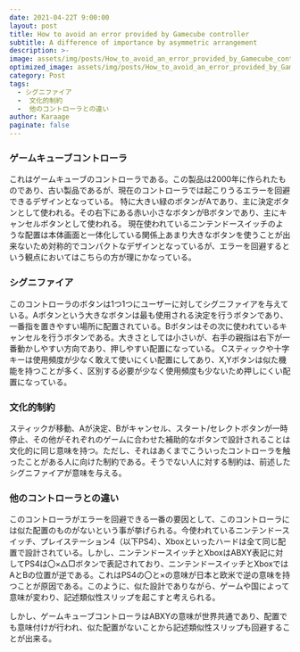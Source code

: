 ```yaml
---
date: 2021-04-22T 9:00:00
layout: post
title: How to avoid an error provided by Gamecube controller
subtitle: A difference of importance by asymmetric arrangement
description: >-
image: assets/img/posts/How_to_avoid_an_error_provided_by_Gamecube_controller/image1.jpg
optimized_image: assets/img/posts/How_to_avoid_an_error_provided_by_Gamecube_controller/image1_resized_thumbnail.jpg
category: Post
tags: 
  - シグニファイア
  -  文化的制約
  -  他のコントローラとの違い
author: Karaage
paginate: false
---
```


### ゲームキューブコントローラ
これはゲームキューブのコントローラである。この製品は2000年に作られたものであり、古い製品であるが、現在のコントローラでは起こりうるエラーを回避できるデザインとなっている。
特に大きい緑のボタンがAであり、主に決定ボタンとして使われる。その右下にある赤い小さなボタンがBボタンであり、主にキャンセルボタンとして使われる。
現在使われているニンテンドースイッチのような配置は本体画面と一体化している関係上あまり大きなボタンを使うことが出来ないため対称的でコンパクトなデザインとなっているが、エラーを回避するという観点においてはこちらの方が理にかなっている。

### シグニファイア
このコントローラのボタンは1つ1つにユーザーに対してシグニファイアを与えている。Aボタンという大きなボタンは最も使用される決定を行うボタンであり、一番指を置きやすい場所に配置されている。Bボタンはその次に使われているキャンセルを行うボタンである。大きさとしては小さいが、右手の親指は右下が一番動かしやすい方向であり、押しやすい配置になっている。
Cスティックや十字キーは使用頻度が少なく敢えて使いにくい配置にしてあり、X,Yボタンは似た機能を持つことが多く、区別する必要が少なく使用頻度も少ないため押しにくい配置になっている。

### 文化的制約
スティックが移動、Aが決定、Bがキャンセル、スタート/セレクトボタンが一時停止、その他がそれぞれのゲームに合わせた補助的なボタンで設計されることは文化的に同じ意味を持つ。ただし、それはあくまでこういったコントローラを触ったことがある人に向けた制約である。そうでない人に対する制約は、前述したシグニファイアが意味を与える。

### 他のコントローラとの違い
このコントローラがエラーを回避できる一番の要因として、このコントローラには似た配置のものがないという事が挙げられる。今使われているニンテンドースイッチ、プレイステーション4（以下PS4）、Xboxといったハードは全て同じ配置で設計されている。しかし、ニンテンドースイッチとXboxはABXY表記に対してPS4は〇×△□ボタンで表記されており、ニンテンドースイッチとXboxではAとBの位置が逆である。これはPS4の〇と×の意味が日本と欧米で逆の意味を持つことが原因である。このように、似た設計でありながら、ゲームや国によって意味が変わり、記述類似性スリップを起こすと考えられる。

しかし、ゲームキューブコントローラはABXYの意味が世界共通であり、配置でも意味付けが行われ、似た配置がないことから記述類似性スリップも回避することが出来る。
